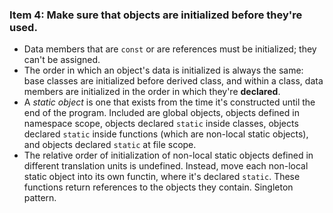 ### Item 4: Make sure that objects are initialized before they're used.

* Data members that are `const` or are references must be initialized; they can't be assigned.
* The order in which an object's data is initialized is always the same: base classes are initialized before derived class, and within a class, data members are initialized in the order in which they're **declared**.
* A *static object* is one that exists from the time it's constructed until the end of the program. Included are global objects, objects defined in namespace scope, objects declared `static` inside classes, objects declared `static` inside functions (which are non-local static objects), and objects declared `static` at file scope.
* The relative order of initialization of non-local static objects defined in different translation units is undefined. Instead, move each non-local static object into its own functin, where it's declared `static`. These functions return references to the objects they contain. Singleton pattern.
